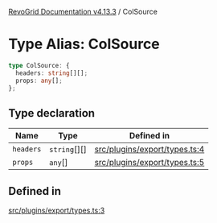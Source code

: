 [RevoGrid Documentation v4.13.3](README.md) / ColSource

# Type Alias: ColSource

```ts
type ColSource: {
  headers: string[][];
  props: any[];
};
```

## Type declaration

| Name | Type | Defined in |
| ------ | ------ | ------ |
| `headers` | `string`[][] | [src/plugins/export/types.ts:4](https://github.com/revolist/revogrid/blob/827fce61250cb005ab132b3ed11b8ae836712e7b/src/plugins/export/types.ts#L4) |
| `props` | `any`[] | [src/plugins/export/types.ts:5](https://github.com/revolist/revogrid/blob/827fce61250cb005ab132b3ed11b8ae836712e7b/src/plugins/export/types.ts#L5) |

## Defined in

[src/plugins/export/types.ts:3](https://github.com/revolist/revogrid/blob/827fce61250cb005ab132b3ed11b8ae836712e7b/src/plugins/export/types.ts#L3)
